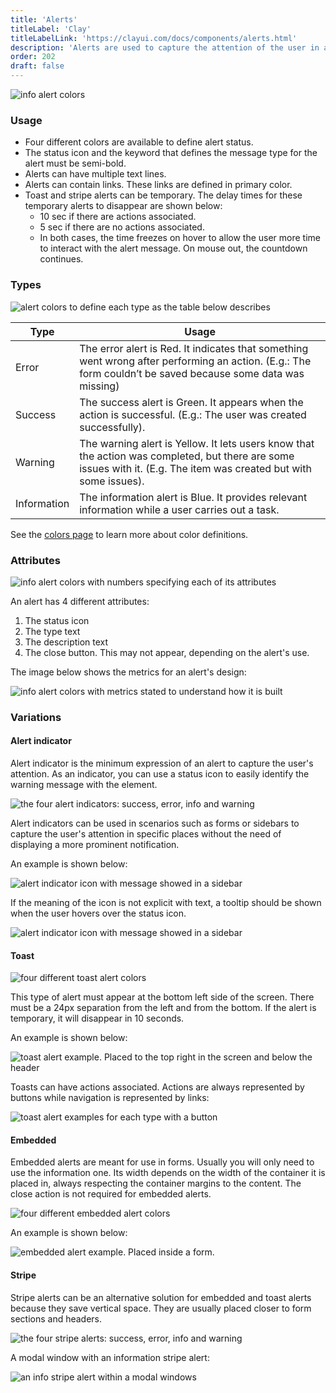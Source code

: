 ```yaml
---
title: 'Alerts'
titleLabel: 'Clay'
titleLabelLink: 'https://clayui.com/docs/components/alerts.html'
description: 'Alerts are used to capture the attention of the user in an intrusive way.'
order: 202
draft: false
---
```


![info alert colors](/images/lexicon/Alert.png)

### Usage

-   Four different colors are available to define alert status.
-   The status icon and the keyword that defines the message type for the alert must be semi-bold.
-   Alerts can have multiple text lines.
-   Alerts can contain links. These links are defined in primary color.
-   Toast and stripe alerts can be temporary. The delay times for these temporary alerts to disappear are shown below:
    -   10 sec if there are actions associated.
    -   5 sec if there are no actions associated.
    -   In both cases, the time freezes on hover to allow the user more time to interact with the alert message. On mouse out, the countdown continues.

### Types

![alert colors to define each type as the table below describes](/images/lexicon/AlertColors.png)

| Type        | Usage                                                                                                                                                               |
| ----------- | ------------------------------------------------------------------------------------------------------------------------------------------------------------------- |
| Error       | The error alert is Red. It indicates that something went wrong after performing an action. (E.g.: The form couldn’t be saved because some data was missing)         |
| Success     | The success alert is Green. It appears when the action is successful. (E.g.: The user was created successfully).                                                    |
| Warning     | The warning alert is Yellow. It lets users know that the action was completed, but there are some issues with it. (E.g. The item was created but with some issues). |
| Information | The information alert is Blue. It provides relevant information while a user carries out a task.                                                                    |

See the [colors page](../../foundations/color) to learn more about color definitions.

### Attributes

![info alert colors with numbers specifying each of its attributes](/images/lexicon/AlertParts.png)

An alert has 4 different attributes:

1. The status icon
2. The type text
3. The description text
4. The close button. This may not appear, depending on the alert's use.

The image below shows the metrics for an alert's design:

![info alert colors with metrics stated to understand how it is built](/images/lexicon/AlertMetrics.png)

### Variations

#### Alert indicator

Alert indicator is the minimum expression of an alert to capture the user's attention. As an indicator, you can use a status icon to easily identify the warning message with the element.

![the four alert indicators: success, error, info and warning](/images/lexicon/AlertIndicator.jpg)

Alert indicators can be used in scenarios such as forms or sidebars  to capture the user's attention in specific places without the need of displaying a more prominent notification.

An example is shown below:

![alert indicator icon with message showed in a sidebar](/images/lexicon/AlertIndicatorExample.jpg)

If the meaning of the icon is not explicit with text, a tooltip should be shown when the user hovers over the status icon.

![alert indicator icon with message showed in a sidebar](/images/lexicon/AlertIndicatorTooltipExample.jpg)

#### Toast

![four different toast alert colors](/images/lexicon/AlertToast.png)

This type of alert must appear at the bottom left side of the screen. There must be a 24px separation from the left and from the bottom. If the alert is temporary, it will disappear in 10 seconds.

An example is shown below:

![toast alert example. Placed to the top right in the screen and below the header](/images/lexicon/AlertToastExample.png)

Toasts can have actions associated. Actions are always represented by buttons while navigation is represented by links:

![toast alert examples for each type with a button](/images/lexicon/AlertToastWithButton.png)

#### Embedded

Embedded alerts are meant for use in forms. Usually you will only need to use the information one. Its width depends on the width of the container it is placed in, always respecting the container margins to the content. The close action is not required for embedded alerts.

![four different embedded alert colors](/images/lexicon/AlertEmbedded.png)

An example is shown below:

![embedded alert example. Placed inside a form.](/images/lexicon/AlertEmbeddedExample.png)

#### Stripe

Stripe alerts can be an alternative solution for embedded and toast alerts because they save vertical space. They are usually placed closer to form sections and headers.

![the four stripe alerts: success, error, info and warning](/images/lexicon/AlertStripe.png)

A modal window with an information stripe alert:

![an info stripe alert within a modal windows](/images/lexicon/AlertStripeExample.png)


